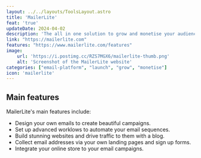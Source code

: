 ```yaml
---
layout: ../../layouts/ToolsLayout.astro
title: 'MailerLite'
feat: 'true'
updateDate: 2024-04-02
description: 'The all in one solution to grow and monetise your audience with email marketing. Collect email addresses from customers and strengthen your relationships with them via a wide range of features.'
link: "https://mailerlite.com"
features: "https://www.mailerlite.com/features"
image:
    url: 'https://i.postimg.cc/RZS7MGX6/mailerlite-thumb.png'
    alt: 'Screenshot of the MailerLite website'
categories: ["email-platform", "launch", "grow", "monetise"]
icon: 'mailerlite'
---
```



## Main features

MailerLite's main features include:

- Design your own emails to create beautiful campaigns.
- Set up advanced worklows to automate your email sequences.
- Build stunning websites and drive traffic to them with a blog.
- Collect email addresses via your own landing pages and sign up forms.
- Integrate your online store to your email campaigns.
